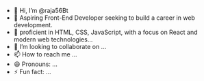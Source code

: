 - 👋 Hi, I’m @raja56Bt
- 👀 Aspiring Front-End Developer seeking to build a career in web development.
- 🌱 proficient in HTML, CSS, JavaScript, with a focus on React and modern web technologies...
- 💞️ I’m looking to collaborate on ...
- 📫 How to reach me ...
- 😄 Pronouns: ...
- ⚡ Fun fact: ...

<!---
raja56Bt/raja56Bt is a ✨ special ✨ repository because its `README.md` (this file) appears on your GitHub profile.
You can click the Preview link to take a look at your changes.
--->
